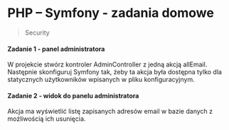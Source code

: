 # PHP &ndash; Symfony - zadania domowe
> Security


#### Zadanie 1 - panel administratora
W projekcie stwórz kontroler AdminController z jedną akcją allEmail.
Następnie skonfiguruj Symfony tak, żeby ta akcja była dostępna tylko dla statycznych 
użytkowników wpisanych w pliku konfiguracyjnym.


#### Zadanie 2 - widok do panelu administratora
Akcja ma wyświetlić listę zapisanych adresów email w bazie danych z możliwością ich usunięcia.